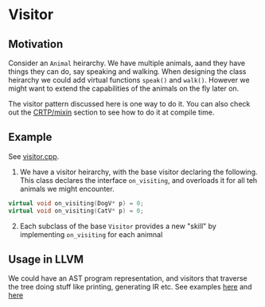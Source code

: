 # Visitor

## Motivation
Consider an `Animal` heirarchy. We have multiple animals, aand they have things they can do, say speaking and walking. When designing the class heirarchy we could add virtual functions `speak()` and `walk()`. However we might want to extend the capabilities of the animals on the fly later on.

The visitor pattern discussed here is one way to do it. You can also check out the [CRTP/mixin](../mixin_crtp/readme.md) section to see how to do it at compile time.


## Example
See [visitor.cpp](visitor.cpp).

1. We have a visitor heirarchy, with the base visitor declaring the following. This class declares the interface `on_visiting`, and overloads it for all teh animals we might encounter.
```cpp
virtual void on_visiting(DogV* p) = 0;
virtual void on_visiting(CatV* p) = 0;
```
2. Each subclass of the base `Visitor` provides a new "skill" by implementing `on_visiting` for each animnal


## Usage in LLVM
We could have an AST program representation, and visitors that traverse the tree doing stuff like printing, generating IR etc. See examples [here](https://llvm.org/docs/tutorial/MyFirstLanguageFrontend/LangImpl03.html) and [here](https://github.com/PacktPublishing/Learn-LLVM-17/blob/main/Chapter02/calc/src/CodeGen.cpp#L10)
